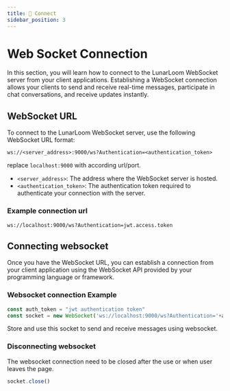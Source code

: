 ```yaml
---
title: 🔗 Connect
sidebar_position: 3
---
```


# Web Socket Connection

In this section, you will learn how to connect to the LunarLoom WebSocket server from your client applications. Establishing a WebSocket connection allows your clients to send and receive real-time messages, participate in chat conversations, and receive updates instantly.

## WebSocket URL

To connect to the LunarLoom WebSocket server, use the following WebSocket URL format:
```http
ws://<server_address>:9000/ws?Authentication=<authentication_token>
```
replace `localhost:9000` with according url/port.

- `<server_address>`: The address where the WebSocket server is hosted.
- `<authentication_token>`: The authentication token required to authenticate your connection with the server.

### Example connection url
```http
ws://localhost:9000/ws?Authentication=jwt.access.token
```

## Connecting websocket

Once you have the WebSocket URL, you can establish a connection from your client application using the WebSocket API provided by your programming language or framework.

### Websocket connection Example

```javascript
const auth_token = "jwt authentication token"
const socket = new WebSocket('ws://localhost:9000/ws?Authentication='+auth_token);
```

Store and use this socket to send and receive messages using websocket.

### Disconnecting websocket

The websocket connection need to be closed after the use or when user leaves the page.

```javascript
socket.close()
```

